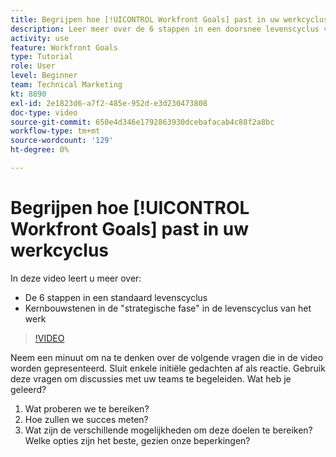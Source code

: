 ```yaml
---
title: Begrijpen hoe [!UICONTROL Workfront Goals] past in uw werkcyclus
description: Leer meer over de 6 stappen in een doorsnee levenscyclus van een werk en de kernbouwstenen in de "strategische fase" in de levenscyclus van het werk.
activity: use
feature: Workfront Goals
type: Tutorial
role: User
level: Beginner
team: Technical Marketing
kt: 8890
exl-id: 2e1823d6-a7f2-485e-952d-e3d230473808
doc-type: video
source-git-commit: 650e4d346e1792863930dcebafacab4c88f2a8bc
workflow-type: tm+mt
source-wordcount: '129'
ht-degree: 0%

---
```


# Begrijpen hoe [!UICONTROL Workfront Goals] past in uw werkcyclus

In deze video leert u meer over:

* De 6 stappen in een standaard levenscyclus
* Kernbouwstenen in de &quot;strategische fase&quot; in de levenscyclus van het werk

>[!VIDEO](https://video.tv.adobe.com/v/335184/?quality=12&learn=on)

<!--
Your turn graphic
-->

Neem een minuut om na te denken over de volgende vragen die in de video worden gepresenteerd. Sluit enkele initiële gedachten af als reactie. Gebruik deze vragen om discussies met uw teams te begeleiden. Wat heb je geleerd?

1. Wat proberen we te bereiken?
1. Hoe zullen we succes meten?
1. Wat zijn de verschillende mogelijkheden om deze doelen te bereiken? Welke opties zijn het beste, gezien onze beperkingen?
